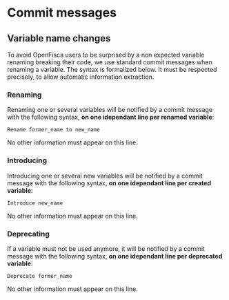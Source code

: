 Commit messages
===============

Variable name changes
---------------------

To avoid OpenFisca users to be surprised by a non expected variable renaming breaking their code, we use standard commit messages when renaming a variable. The syntax is formalized below. It must be respected precisely, to allow automatic information extraction.

### Renaming

Renaming one or several variables will be notified by a commit message with the following syntax, **on one idependant line per renamed variable**:

```
Rename former_name to new_name
```

No other information must appear on this line.

### Introducing

Introducing one or several new variables will be notified by a commit message with the following syntax, **on one idependant line per created variable**:

```
Introduce new_name
```

No other information must appear on this line.

### Deprecating

If a variable must not be used anymore, it will be notified by a commit message with the following syntax, **on one idependant line per deprecated variable**:

```
Deprecate former_name
```

No other information must appear on this line.
